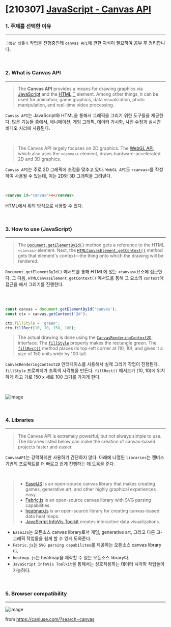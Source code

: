 # [210307] [JavaScript - Canvas API](https://developer.mozilla.org/ko/docs/Web/API/Canvas_API)

### 1. 주제를 선택한 이유

---

`그림판 만들기` 작업을 진행중인데 `canvas API`에 관한 지식이 필요하여 공부 후 정리합니다.

<br>

### 2.  What is Canvas API
---


>The **Canvas API** provides a means for drawing graphics via [JavaScript](https://developer.mozilla.org/en-US/docs/Web/JavaScript) and the [HTML](https://developer.mozilla.org/en-US/docs/Web/HTML) [``](https://developer.mozilla.org/en-US/docs/Web/HTML/Element/canvas) element. Among other things, it can be used for animation, game graphics, data visualization, photo manipulation, and real-time video processing.

`Canvas API`는 JavaScript와 HTML을 통해서 그래픽을 그리기 위한 도구들을 제공한다. 많은 기능들 중에서, 애니메이션, 게임 그래픽, 데이터 가시화, 사진 수정과 실시간 비디오 처리에 사용된다.

<br>

> The Canvas API largely focuses on 2D graphics. The [WebGL API](https://developer.mozilla.org/en-US/docs/Web/API/WebGL_API), which also uses the `<canvas>` element, draws hardware-accelerated 2D and 3D graphics.

`Canvas API`는 주로 2D 그래픽에 초점을 맞추고 있다. `WebGL API`도 `<canvas>`를 작성하여 사용될 수 있는데, 이는 2D와 3D 그래픽을 그려낸다.

<br>

```HTML
<canvas id="canvas"><</canvas>
```

HTML에서 위의 방식으로 사용할 수 있다.

<br>

### 3. How to use (JavaScript)

---

>The [`Document.getElementById()`](https://developer.mozilla.org/en-US/docs/Web/API/Document/getElementById) method gets a reference to the HTML `<canvas>` element. Next, the [`HTMLCanvasElement.getContext()`](https://developer.mozilla.org/en-US/docs/Web/API/HTMLCanvasElement/getContext) method gets that element's context—the thing onto which the drawing will be rendered.

`Document.getElementById()` 메서드를 통해 HTML에 있는 `<canvas>`요소에 접근한다. 그 다음, `HTMLCanvasElement.getContext()` 메서드를 통해 그 요소의 `context`에 접근을 해서 그리기를 진행한다.

<br>
<br>

```javascript
const canvas = document.getElementById('canvas');
const ctx = canvas.getContext('2d');

ctx.fillStyle = 'green';
ctx.fillRect(10, 10, 150, 100);
```

>The actual drawing is done using the [`CanvasRenderingContext2D`](https://developer.mozilla.org/en-US/docs/Web/API/CanvasRenderingContext2D) interface. The [`fillStyle`](https://developer.mozilla.org/en-US/docs/Web/API/CanvasRenderingContext2D/fillStyle) property makes the rectangle green. The [`fillRect()`](https://developer.mozilla.org/en-US/docs/Web/API/CanvasRenderingContext2D/fillRect) method places its top-left corner at (10, 10), and gives it a size of 150 units wide by 100 tall.

`CanvasRenderingContext2D` 인터페이스를 사용해서 실제 그리기 작업이 진행된다. `fillStyle` 프로퍼티가 초록색 사각형을 만든다. `fillRect()` 메서드가 (10, 10)에 위치하게 하고 가로 150 x 세로 100 크기를 가지게 한다.

<br>

![image](https://user-images.githubusercontent.com/64825713/110235088-87203900-7f71-11eb-8b51-bd8db131413c.png)

<br>

### 4. Libraries

---

>The Canvas API is extremely powerful, but not always simple to use. The libraries listed below can make the creation of canvas-based projects faster and easier.

`CanvasAPI`는 강력하지만 사용하기 간단하지 않다. 아래에 나열된  `libraries`는 캔버스 기반의 프로젝트를 더 빠르고 쉽게 진행하는 데 도움을 준다.

<br>

> - [EaselJS](http://www.createjs.com/easeljs) is an open-source canvas library that makes creating games, generative art, and other highly graphical experiences easy.
> - [Fabric.js](http://fabricjs.com/) is an open-source canvas library with SVG parsing capabilities.
> - [heatmap.js](https://www.patrick-wied.at/static/heatmapjs/) is an open-source library for creating canvas-based data heat maps.
> - [JavaScript InfoVis Toolkit](http://thejit.org/) creates interactive data visualizations.

- `EaseIJS`는 오픈소스 canvas library로서 게임, generative art, 그리고 다른 고-그래픽 작업들을 쉽게 할 수 있게 도와준다.
- `Fabric.js`는 `SVG parsing capabilites`를 제공하는 오픈소스 canvas library다.
- `heatmap.js`는 heatmap을 제작할 수 있는 오픈소스 library다.
- `JavaScript InfoVis Toolkit`을 통해서는 상호작용하는 데이터 시각화 작업들이 가능하다.

<br>

### 5. Browser compatibility

---

![image](https://user-images.githubusercontent.com/64825713/110235080-7bcd0d80-7f71-11eb-83f5-355a72f44a93.png)

from https://caniuse.com/?search=canvas
